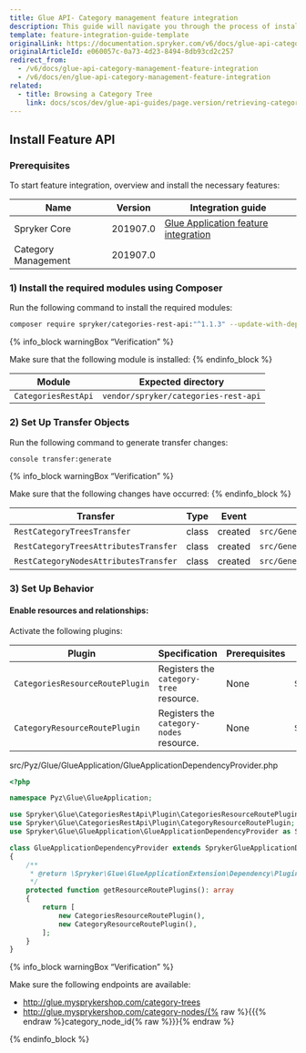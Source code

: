 ```yaml
---
title: Glue API- Category management feature integration
description: This guide will navigate you through the process of installing and configuring the Category API feature in Spryker OS.
template: feature-integration-guide-template
originalLink: https://documentation.spryker.com/v6/docs/glue-api-category-management-feature-integration
originalArticleId: e060057c-0a73-4d23-8494-8db93cd2c257
redirect_from:
  - /v6/docs/glue-api-category-management-feature-integration
  - /v6/docs/en/glue-api-category-management-feature-integration
related:
  - title: Browsing a Category Tree
    link: docs/scos/dev/glue-api-guides/page.version/retrieving-categories/retrieving-category-trees.html
---
```


## Install Feature API
### Prerequisites
To start feature integration, overview and install the necessary features:

| Name | Version | Integration guide |
| --- | --- | --- |
| Spryker Core | 201907.0	 | 	[Glue Application feature integration](/docs/scos/dev/feature-integration-guides/{{page.version}}/glue-api/glue-api-glue-application-feature-integration.html) |
| Category Management | 201907.0 |  |

### 1) Install the required modules using Composer
Run the following command to install the required modules:

```bash
composer require spryker/categories-rest-api:"^1.1.3" --update-with-dependencies
```

{% info_block warningBox “Verification” %}

Make sure that the following module is installed:
{% endinfo_block %}

| Module | Expected directory |
| --- | --- |
| `CategoriesRestApi` | `vendor/spryker/categories-rest-api` |

### 2) Set Up Transfer Objects
Run the following command to generate transfer changes:

```bash
console transfer:generate
```

{% info_block warningBox “Verification” %}

Make sure that the following changes have occurred:
{% endinfo_block %}

| Transfer | Type | Event | Path |
| --- | --- | --- | --- |
| `RestCategoryTreesTransfer` | class | created | `src/Generated/Shared/Transfer/RestCategoryTreesTransfer` |
| `RestCategoryTreesAttributesTransfer` | class | created | `src/Generated/Shared/Transfer/RestCategoryTreesAttributesTransfer` |
| `RestCategoryNodesAttributesTransfer` | class | created | `src/Generated/Shared/Transfer/RestCategoryNodesAttributesTransfer` |

### 3) Set Up Behavior
#### Enable resources and relationships:
Activate the following plugins:

| Plugin | Specification | Prerequisites | Namespace |
| --- | --- | --- | --- |
| `CategoriesResourceRoutePlugin` | Registers the `category-tree` resource. | None | `Spryker\Glue\CategoriesRestApi\Plugin` |
| `CategoryResourceRoutePlugin` | Registers the `category-nodes` resource. | None | `Spryker\Glue\CategoriesRestApi\Plugin` |

src/Pyz/Glue/GlueApplication/GlueApplicationDependencyProvider.php
    
```php
<?php

namespace Pyz\Glue\GlueApplication;

use Spryker\Glue\CategoriesRestApi\Plugin\CategoriesResourceRoutePlugin;
use Spryker\Glue\CategoriesRestApi\Plugin\CategoryResourceRoutePlugin;
use Spryker\Glue\GlueApplication\GlueApplicationDependencyProvider as SprykerGlueApplicationDependencyProvider;

class GlueApplicationDependencyProvider extends SprykerGlueApplicationDependencyProvider
{
    /**
     * @return \Spryker\Glue\GlueApplicationExtension\Dependency\Plugin\ResourceRoutePluginInterface[]
     */
    protected function getResourceRoutePlugins(): array
    {
        return [
            new CategoriesResourceRoutePlugin(),
            new CategoryResourceRoutePlugin(),
        ];
    }
}
```

{% info_block warningBox “Verification” %}

Make sure the following endpoints are available:<ul><li>http://glue.mysprykershop.com/category-trees</li><li>http://glue.mysprykershop.com/category-nodes/{% raw %}{{{% endraw %}category_node_id{% raw %}}}{% endraw %}</li></ul>
{% endinfo_block %}


